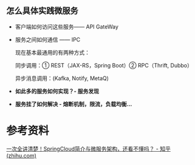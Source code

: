 ## 怎么具体实践微服务

- 客户端如何访问这些服务—— API GateWay

- 服务之间如何通信 —— IPC

  现在基本最通用的有两种方式：

  同步调用：① REST（JAX-RS，Spring Boot）② RPC（Thrift, Dubbo）

  异步消息调用：(Kafka, Notify, MetaQ)

- **如此多的服务如何实现？- 服务发现**

- **服务挂了如何解决 - 熔断机制，限流，负载均衡...**







# 参考资料

[一次全讲清楚！SpringCloud简介与微服务架构，还看不懂吗？ - 知乎 (zhihu.com)](https://zhuanlan.zhihu.com/p/353806201)